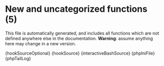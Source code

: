 # New and uncategorized functions (5)

This file is automatically generated, and includes all functions which are not defined anywhere else in the documentation. **Warning**: assume anything here may change in a new version.

{hookSourceOptional}
{hookSource}
{interactiveBashSource}
{phpIniFile}
{phpTailLog}
